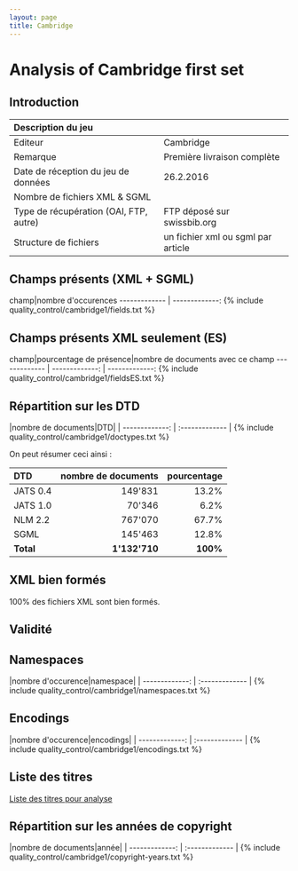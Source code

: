 ```yaml
---
layout: page
title: Cambridge
---
```

# Analysis of Cambridge first set

## Introduction

|Description du jeu||
| :------------- | :------------- |
|Editeur|Cambridge|
|Remarque|Première livraison complète|
|Date de réception du jeu de données|26.2.2016|
|Nombre de fichiers XML & SGML ||
|Type de récupération (OAI, FTP, autre)|FTP déposé sur swissbib.org|
|Structure de fichiers|un fichier xml ou sgml par article|


## Champs présents (XML + SGML)

<div markdown="1">
champ|nombre d'occurences
------------- | -------------:
{% include quality_control/cambridge1/fields.txt %}
</div>

## Champs présents XML seulement (ES)

<div markdown="1">
champ|pourcentage de présence|nombre de documents avec ce champ
------------- | -------------: | -------------:
{% include quality_control/cambridge1/fieldsES.txt %}
</div>

## Répartition sur les DTD

<div markdown="1">
|nombre de documents|DTD|
| -------------: | :------------- |
{% include quality_control/cambridge1/doctypes.txt %}
</div>


On peut résumer ceci ainsi :

|DTD|nombre de documents|pourcentage
| :--- | ---: | ---:
|JATS 0.4|149'831|13.2%
|JATS 1.0|70'346|6.2%
|NLM 2.2|767'070|67.7%
|SGML|145'463|12.8%
|**Total**| **1'132'710** | **100%**



## XML bien formés

100% des fichiers XML sont bien formés.



## Validité



## Namespaces

<div markdown="1">
|nombre d'occurence|namespace|
| -------------: | :------------- |
{% include quality_control/cambridge1/namespaces.txt %}
</div>

## Encodings

<div markdown="1">
|nombre d'occurence|encodings|
| -------------: | :------------- |
{% include quality_control/cambridge1/encodings.txt %}
</div>

## Liste des titres
[Liste des titres pour analyse](https://github.com/swissbib/metadataNationalLicences/tree/master/title-lists)


## Répartition sur les années de copyright

<div markdown="1">
|nombre de documents|année|
| -------------: | :------------- |
{% include quality_control/cambridge1/copyright-years.txt %}
</div>
